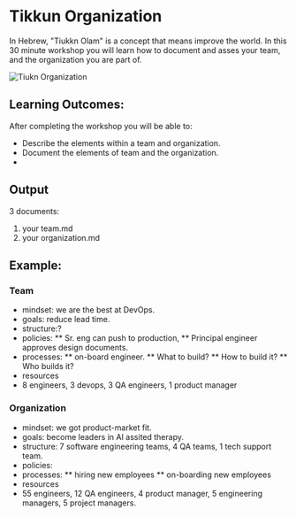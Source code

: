 # Tikkun Organization

In Hebrew, "Tiukkn Olam" is a concept that means improve the world. In this 30 minute workshop you will learn how to document and asses your team, and the organization you are part of.

![Tiukn Organization](tikkun-olam.png)

## Learning Outcomes:
After completing the workshop you will be able to:
* Describe the elements within a team and organization.
* Document the elements of team and the organization.
* 

## Output
3 documents:
1. your team.md
1. your organization.md

## Example:
### Team
* mindset: we are the best at DevOps.
* goals: reduce lead time.
* structure:?
* policies:
** Sr. eng can push to production, 
** Principal engineer approves design documents.
* processes:
** on-board engineer.
** What to build?
** How to build it?
** Who builds it?
* resources 
* 8 engineers, 3 devops, 3 QA engineers, 1 product manager

### Organization
* mindset: we got product-market fit.
* goals: become leaders in AI assited therapy.
* structure: 7 software engineering teams, 4 QA teams, 1 tech support team.
* policies:
* processes:
** hiring new employees
** on-boarding new employees
* resources 
* 55 engineers, 12 QA engineers, 4 product manager, 5 engineering managers, 5 project managers.
